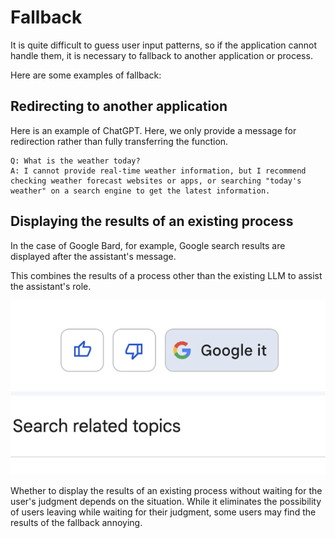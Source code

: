 # Fallback

It is quite difficult to guess user input patterns, so if the application cannot handle them, it is necessary to fallback to another application or process.

Here are some examples of fallback:

## Redirecting to another application

Here is an example of ChatGPT. Here, we only provide a message for redirection rather than fully transferring the function.

```
Q: What is the weather today?
A: I cannot provide real-time weather information, but I recommend checking weather forecast websites or apps, or searching "today's weather" on a search engine to get the latest information.
```

## Displaying the results of an existing process

In the case of Google Bard, for example, Google search results are displayed after the assistant's message.

This combines the results of a process other than the existing LLM to assist the assistant's role.

![google-it](./google-it.png)

Whether to display the results of an existing process without waiting for the user's judgment depends on the situation. While it eliminates the possibility of users leaving while waiting for their judgment, some users may find the results of the fallback annoying.
